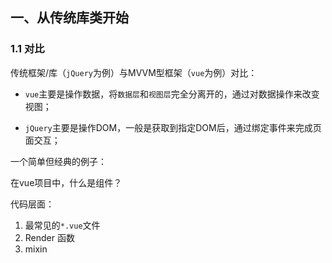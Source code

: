 ## 一、从传统库类开始

### 1.1 对比

传统框架/库（`jQuery`为例）与MVVM型框架（`vue`为例）对比：

- `vue`主要是操作数据，将`数据层`和`视图层`完全分离开的，通过对数据操作来改变视图；

- `jQuery`主要是操作DOM，一般是获取到指定DOM后，通过绑定事件来完成页面交互；

一个简单但经典的例子：



在vue项目中，什么是组件？

代码层面：
1. 最常见的`*.vue`文件
2. Render 函数
3. mixin